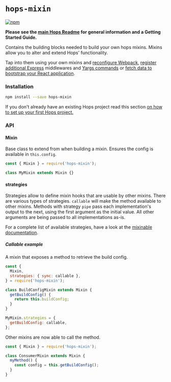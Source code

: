 # `hops-mixin`

[![npm](https://img.shields.io/npm/v/hops-mixin/latest.svg)](https://www.npmjs.com/package/hops-mixin)

**Please see the [main Hops Readme](https://github.com/xing/hops/blob/master/README.md) for general information and a Getting Started Guide.**

Contains the building blocks needed to build your own hops mixins. Mixins allow you to alter and extend Hops' functionality.

Tap into them using your own mixins and [reconfigure Webpack](https://github.com/xing/hops/blob/master/packages/styled-components/mixin.core.js#L4), [register additional Express](https://github.com/xing/hops/blob/master/packages/development-proxy/mixin.core.js#L6) middlewares and [Yargs commands](https://github.com/xing/hops/blob/master/packages/graphql/mixin.core.js#L5) or [fetch data to bootstrap your React application](https://github.com/xing/hops/blob/master/packages/react/server-data/mixin.server.js#L11).

### Installation

```bash
npm install --save hops-mixin
```

If you don't already have an existing Hops project read this section [on how to set up your first Hops project.](https://missing-link-explain-quick-start)

### API

#### Mixin

Base class to extend from when building a mixin. Ensures the config is available in `this.config`.

```javascript
const { Mixin } = require('hops-mixin');

class MyMixin extends Mixin {}
```

#### strategies

Strategies allow to define mixin hooks that are usable by other mixins. There are various types of strategies. `callable` will make the method available to other mixins. Methods with strategy `pipe` pass each implementation's output to the next, using the first argument as the initial value. All other arguments are being passed to all implementations as-is.

For a complete list of available strategies, have a look at the [mixinable documentation](https://github.com/untool/mixinable).

##### Callable example

A mixin that exposes a method to retrieve the build config.

```javascript
const {
  Mixin,
  strategies: { sync: callable },
} = require('hops-mixin');

class BuildConfigMixin extends Mixin {
  getBuildConfig() {
    return this.buildConfig;
  }
}

MyMixin.strategies = {
  getBuildConfig: callable,
};
```

Other mixins are now able to call the method.

```javascript
const { Mixin } = require('hops-mixin');

class ConsumerMixin extends Mixin {
  myMethod() {
    const config = this.getBuildConfig();
  }
}
```
